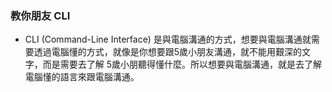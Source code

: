 ### 教你朋友 CLI
* CLI (Command-Line Interface) 是與電腦溝通的方式，想要與電腦溝通就需要透過電腦懂的方式，就像是你想要跟5歲小朋友溝通，就不能用艱深的文字，而是需要去了解 5歲小朋聽得懂什麼。所以想要與電腦溝通，就是去了解電腦懂的語言來跟電腦溝通。

